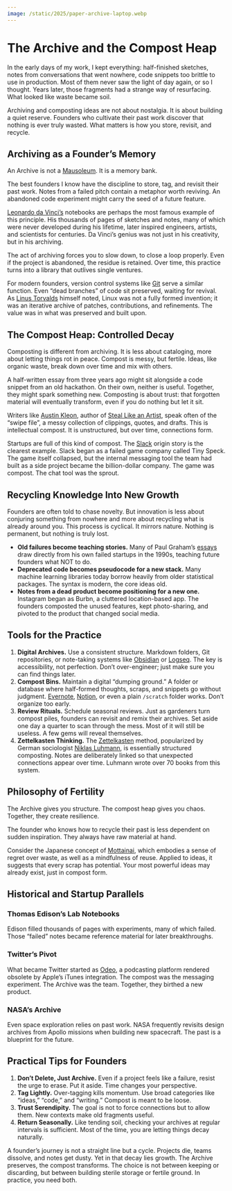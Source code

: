 ```yaml
---
image: /static/2025/paper-archive-laptop.webp
---
```


# The Archive and the Compost Heap

In the early days of my work, I kept everything: half-finished sketches, notes from conversations that went nowhere, code snippets too brittle to use in production. Most of them never saw the light of day again, or so I thought. Years later, those fragments had a strange way of resurfacing. What looked like waste became soil.  

Archiving and composting ideas are not about nostalgia. It is about building a quiet reserve. Founders who cultivate their past work discover that nothing is ever truly wasted. What matters is how you store, revisit, and recycle.  

## Archiving as a Founder’s Memory

An Archive is not a [Mausoleum](https://en.wikipedia.org/wiki/Mausoleum). It is a memory bank.

The best founders I know have the discipline to store, tag, and revisit their past work. Notes from a failed pitch contain a metaphor worth reviving. An abandoned code experiment might carry the seed of a future feature.  

[Leonardo da Vinci’s](/2024/leonardo-da-vinci/) notebooks are perhaps the most famous example of this principle. His thousands of pages of sketches and notes, many of which were never developed during his lifetime, later inspired engineers, artists, and scientists for centuries. Da Vinci’s genius was not just in his creativity, but in his archiving.  

The act of archiving forces you to slow down, to close a loop properly. Even if the project is abandoned, the residue is retained. Over time, this practice turns into a library that outlives single ventures.  

For modern founders, version control systems like [Git](https://git-scm.com/) serve a similar function. Even “dead branches” of code sit preserved, waiting for revival. As [Linus Torvalds](https://en.wikipedia.org/wiki/Linus_Torvalds) himself noted, Linux was not a fully formed invention; it was an iterative archive of patches, contributions, and refinements. The value was in what was preserved and built upon.  

## The Compost Heap: Controlled Decay

Composting is different from archiving. It is less about cataloging, more about letting things rot in peace. Compost is messy, but fertile. Ideas, like organic waste, break down over time and mix with others.  

A half-written essay from three years ago might sit alongside a code snippet from an old hackathon. On their own, neither is useful. Together, they might spark something new. Composting is about trust: that forgotten material will eventually transform, even if you do nothing but let it sit.  

Writers like [Austin Kleon](https://austinkleon.com/), author of [Steal Like an Artist](https://en.wikipedia.org/wiki/Steal_Like_an_Artist), speak often of the “swipe file”, a messy collection of clippings, quotes, and drafts. This is intellectual compost. It is unstructured, but over time, connections form.  

Startups are full of this kind of compost. The [Slack](https://slack.com/) origin story is the clearest example. Slack began as a failed game company called Tiny Speck. The game itself collapsed, but the internal messaging tool the team had built as a side project became the billion-dollar company. The game was compost. The chat tool was the sprout.  

## Recycling Knowledge Into New Growth

Founders are often told to chase novelty. But innovation is less about conjuring something from nowhere and more about recycling what is already around you. This process is cyclical. It mirrors nature. Nothing is permanent, but nothing is truly lost.

- **Old failures become teaching stories.** Many of Paul Graham’s [essays](https://paulgraham.com/articles.html) draw directly from his own failed startups in the 1990s, teaching future founders what NOT to do.  
- **Deprecated code becomes pseudocode for a new stack.** Many machine learning libraries today borrow heavily from older statistical packages. The syntax is modern, the core ideas old.  
- **Notes from a dead product become positioning for a new one.** Instagram began as Burbn, a cluttered location-based app. The founders composted the unused features, kept photo-sharing, and pivoted to the product that changed social media.  

## Tools for the Practice

1. **Digital Archives.** Use a consistent structure. Markdown folders, Git repositories, or note-taking systems like [Obsidian](/2025/obsidian/) or [Logseq](https://logseq.com/). The key is accessibility, not perfection. Don’t over-engineer; just make sure you can find things later.
2. **Compost Bins.** Maintain a digital “dumping ground.” A folder or database where half-formed thoughts, scraps, and snippets go without judgment. [Evernote](https://evernote.com/), [Notion](https://www.notion.so/), or even a plain `/scratch` folder works. Don’t organize too early.
3. **Review Rituals.** Schedule seasonal reviews. Just as gardeners turn compost piles, founders can revisit and remix their archives. Set aside one day a quarter to scan through the mess. Most of it will still be useless. A few gems will reveal themselves.
4. **Zettelkasten Thinking.** The [Zettelkasten](https://en.wikipedia.org/wiki/Zettelkasten) method, popularized by German sociologist [Niklas Luhmann](https://en.wikipedia.org/wiki/Niklas_Luhmann), is essentially structured composting. Notes are deliberately linked so that unexpected connections appear over time. Luhmann wrote over 70 books from this system.  

## Philosophy of Fertility

The Archive gives you structure. The compost heap gives you chaos. Together, they create resilience.  

The founder who knows how to recycle their past is less dependent on sudden inspiration. They always have raw material at hand.  

Consider the Japanese concept of [Mottainai](https://en.wikipedia.org/wiki/Mottainai), which embodies a sense of regret over waste, as well as a mindfulness of reuse. Applied to ideas, it suggests that every scrap has potential. Your most powerful ideas may already exist, just in compost form.  

## Historical and Startup Parallels

### Thomas Edison’s Lab Notebooks

Edison filled thousands of pages with experiments, many of which failed. Those “failed” notes became reference material for later breakthroughs.  

### Twitter’s Pivot

What became Twitter started as [Odeo](https://en.wikipedia.org/wiki/Odeo), a podcasting platform rendered obsolete by Apple’s iTunes integration. The compost was the messaging experiment. The Archive was the team. Together, they birthed a new product.  

### NASA’s Archive

Even space exploration relies on past work. NASA frequently revisits design archives from Apollo missions when building new spacecraft. The past is a blueprint for the future.  

## Practical Tips for Founders

1. **Don’t Delete, Just Archive.** Even if a project feels like a failure, resist the urge to erase. Put it aside. Time changes your perspective.  
2. **Tag Lightly.** Over-tagging kills momentum. Use broad categories like “ideas,” “code,” and “writing.” Compost is meant to be loose.  
3. **Trust Serendipity.** The goal is not to force connections but to allow them. New contexts make old fragments useful.  
4. **Return Seasonally.** Like tending soil, checking your archives at regular intervals is sufficient. Most of the time, you are letting things decay naturally.  

A founder’s journey is not a straight line but a cycle. Projects die, teams dissolve, and notes get dusty. Yet in that decay lies growth. The Archive preserves, the compost transforms. The choice is not between keeping or discarding, but between building sterile storage or fertile ground. In practice, you need both.